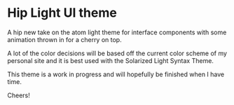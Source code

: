 # Hip Light UI theme

A hip new take on the atom light theme for interface components with some animation thrown in for a cherry on top.

A lot of the color decisions will be based off the current color scheme of my personal site and it is best used with the Solarized Light Syntax Theme.

This theme is a work in progress and will hopefully be finished when I have time.

Cheers!
